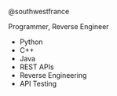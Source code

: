 @southwestfrance

Programmer, Reverse Engineer
- Python
- C++
- Java
- REST APIs
- Reverse Engineering
- API Testing
